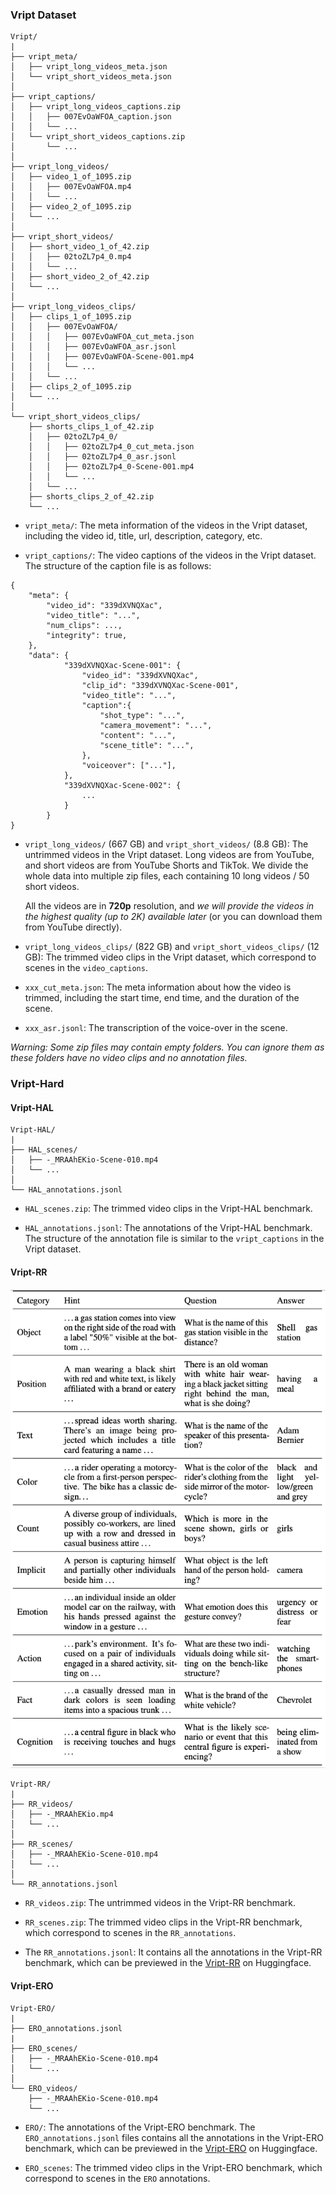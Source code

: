 ### Vript Dataset
```
Vript/
|
├── vript_meta/
│   ├── vript_long_videos_meta.json 
│   └── vript_short_videos_meta.json
│
├── vript_captions/
│   ├── vript_long_videos_captions.zip
│   │   ├── 007EvOaWFOA_caption.json
│   │   └── ...
│   └── vript_short_videos_captions.zip
│       └── ...
│
├── vript_long_videos/
│   ├── video_1_of_1095.zip 
│   │   ├── 007EvOaWFOA.mp4
│   │   └── ...
│   ├── video_2_of_1095.zip
│   └── ...
│
├── vript_short_videos/
│   ├── short_video_1_of_42.zip 
│   │   ├── 02toZL7p4_0.mp4
│   │   └── ...
│   ├── short_video_2_of_42.zip
│   └── ...
│
├── vript_long_videos_clips/
│   ├── clips_1_of_1095.zip 
│   │   ├── 007EvOaWFOA/
│   │   │   ├── 007EvOaWFOA_cut_meta.json
│   │   │   ├── 007EvOaWFOA_asr.jsonl
│   │   │   ├── 007EvOaWFOA-Scene-001.mp4
│   │   │   └── ...
│   │   └── ...
│   ├── clips_2_of_1095.zip
│   └── ...
│
└── vript_short_videos_clips/
    ├── shorts_clips_1_of_42.zip 
    │   ├── 02toZL7p4_0/
    │   │   ├── 02toZL7p4_0_cut_meta.json
    │   │   ├── 02toZL7p4_0_asr.jsonl
    │   │   ├── 02toZL7p4_0-Scene-001.mp4
    │   │   └── ...
    │   └── ...
    ├── shorts_clips_2_of_42.zip
    └── ...
```
- `vript_meta/`: The meta information of the videos in the Vript dataset, including the video id, title, url, description, category, etc.

- `vript_captions/`: The video captions of the videos in the Vript dataset. The structure of the caption file is as follows:
```
{
    "meta": {
        "video_id": "339dXVNQXac",
        "video_title": "...",
        "num_clips": ...,
        "integrity": true,
    },
    "data": {
            "339dXVNQXac-Scene-001": {
                "video_id": "339dXVNQXac",
                "clip_id": "339dXVNQXac-Scene-001",
                "video_title": "...",
                "caption":{
                    "shot_type": "...",
                    "camera_movement": "...",
                    "content": "...",
                    "scene_title": "...",
                },
                "voiceover": ["..."],
            },
            "339dXVNQXac-Scene-002": {
                ...
            }
        }
}
```

- `vript_long_videos/` (667 GB) and `vript_short_videos/` (8.8 GB): The untrimmed videos in the Vript dataset. Long videos are from YouTube, and short videos are from YouTube Shorts and TikTok. We divide the whole data into multiple zip files, each containing 10 long videos / 50 short videos.


    All the videos are in **720p** resolution, and _we will provide the videos in the highest quality (up to 2K) available later_ (or you can download them from YouTube directly).

- `vript_long_videos_clips/` (822 GB) and `vript_short_videos_clips/` (12 GB): The trimmed video clips in the Vript dataset, which correspond to scenes in the `video_captions`. 

- `xxx_cut_meta.json`: The meta information about how the video is trimmed, including the start time, end time, and the duration of the scene.

- `xxx_asr.jsonl`: The transcription of the voice-over in the scene.

_Warning: Some zip files may contain empty folders. You can ignore them as these folders have no video clips and no annotation files._

### Vript-Hard

#### Vript-HAL
```
Vript-HAL/
|
├── HAL_scenes/
│   ├── -_MRAAhEKio-Scene-010.mp4
│   └── ...
│  
└── HAL_annotations.jsonl
```

- `HAL_scenes.zip`: The trimmed video clips in the Vript-HAL benchmark.

- `HAL_annotations.jsonl`: The annotations of the Vript-HAL benchmark. The structure of the annotation file is similar to the `vript_captions` in the Vript dataset. 

#### Vript-RR

<p align="center">
<img src="assets/Vript-RR_00.png" width="600">  
</p>


```
Vript-RR/
|
├── RR_videos/
│   ├── -_MRAAhEKio.mp4
│   └── ...
│
├── RR_scenes/
│   ├── -_MRAAhEKio-Scene-010.mp4
│   └── ...
│
└── RR_annotations.jsonl
```
- `RR_videos.zip`: The untrimmed videos in the Vript-RR benchmark.

- `RR_scenes.zip`: The trimmed video clips in the Vript-RR benchmark, which correspond to scenes in the `RR_annotations`.

- The `RR_annotations.jsonl`: It contains all the annotations in the Vript-RR benchmark, which can be previewed in the [Vript-RR](https://huggingface.co/datasets/Mutonix/Vript-RR) on Huggingface.

#### Vript-ERO
``` 
Vript-ERO/
|
├── ERO_annotations.jsonl
|
├── ERO_scenes/
│   ├── -_MRAAhEKio-Scene-010.mp4
│   └── ...
│
└── ERO_videos/
    ├── -_MRAAhEKio-Scene-010.mp4
    └── ...

```
- `ERO/`: The annotations of the Vript-ERO benchmark. The `ERO_annotations.jsonl` files contains all the annotations in the Vript-ERO benchmark, which can be previewed in the [Vript-ERO](https://huggingface.co/datasets/Mutonix/Vript-ERO) on Huggingface.

- `ERO_scenes`: The trimmed video clips in the Vript-ERO benchmark, which correspond to scenes in the `ERO` annotations.